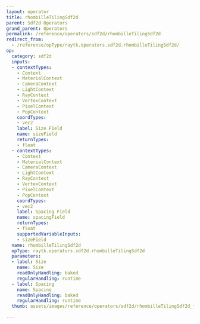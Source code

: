 ```yaml
---
layout: operator
title: rhombilleTilingSdf2d
parent: Sdf2d Operators
grand_parent: Operators
permalink: /reference/operators/sdf2d/rhombilleTilingSdf2d
redirect_from:
  - /reference/opType/raytk.operators.sdf2d.rhombilleTilingSdf2d/
op:
  category: sdf2d
  inputs:
  - contextTypes:
    - Context
    - MaterialContext
    - CameraContext
    - LightContext
    - RayContext
    - VertexContext
    - PixelContext
    - PopContext
    coordTypes:
    - vec2
    label: Size Field
    name: sizeField
    returnTypes:
    - float
  - contextTypes:
    - Context
    - MaterialContext
    - CameraContext
    - LightContext
    - RayContext
    - VertexContext
    - PixelContext
    - PopContext
    coordTypes:
    - vec2
    label: Spacing Field
    name: spacingField
    returnTypes:
    - float
    supportedVariableInputs:
    - sizeField
  name: rhombilleTilingSdf2d
  opType: raytk.operators.sdf2d.rhombilleTilingSdf2d
  parameters:
  - label: Size
    name: Size
    readOnlyHandling: baked
    regularHandling: runtime
  - label: Spacing
    name: Spacing
    readOnlyHandling: baked
    regularHandling: runtime
  thumb: assets/images/reference/operators/sdf2d/rhombilleTilingSdf2d_thumb.png

---
```

